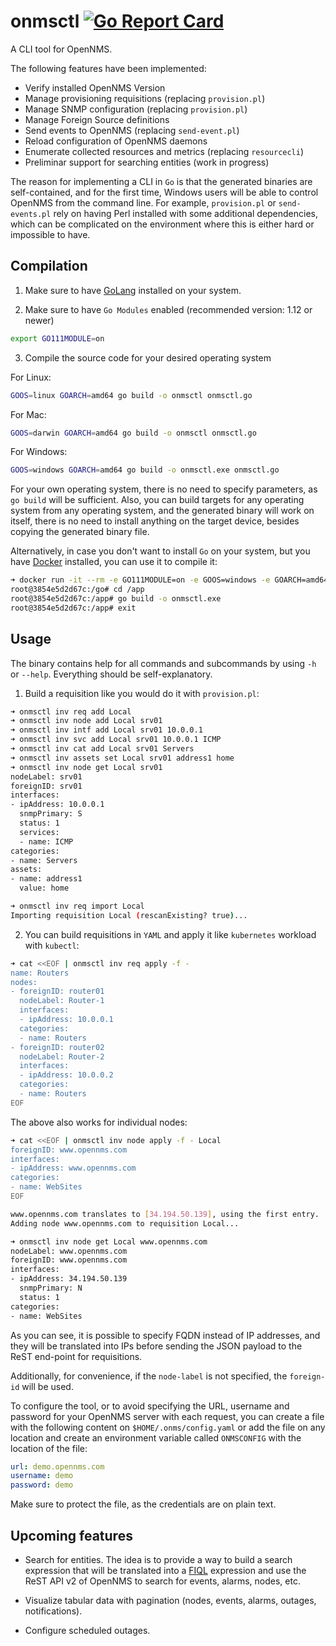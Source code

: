 # onmsctl [![Go Report Card](https://goreportcard.com/badge/github.com/OpenNMS/onmsctl)](https://goreportcard.com/report/github.com/OpenNMS/onmsctl)

A CLI tool for OpenNMS.

The following features have been implemented:

* Verify installed OpenNMS Version
* Manage provisioning requisitions (replacing `provision.pl`)
* Manage SNMP configuration (replacing `provision.pl`)
* Manage Foreign Source definitions
* Send events to OpenNMS (replacing `send-event.pl`)
* Reload configuration of OpenNMS daemons
* Enumerate collected resources and metrics (replacing `resourcecli`)
* Preliminar support for searching entities (work in progress)

The reason for implementing a CLI in `Go` is that the generated binaries are self-contained, and for the first time, Windows users will be able to control OpenNMS from the command line. For example, `provision.pl` or `send-events.pl` rely on having Perl installed with some additional dependencies, which can be complicated on the environment where this is either hard or impossible to have.

## Compilation

1. Make sure to have [GoLang](https://golang.org/dl/) installed on your system.

2. Make sure to have `Go Modules` enabled (recommended version: 1.12 or newer)

```bash
export GO111MODULE=on
```

3. Compile the source code for your desired operating system

For Linux:

```bash
GOOS=linux GOARCH=amd64 go build -o onmsctl onmsctl.go
```

For Mac:

```bash
GOOS=darwin GOARCH=amd64 go build -o onmsctl onmsctl.go
```

For Windows:

```bash
GOOS=windows GOARCH=amd64 go build -o onmsctl.exe onmsctl.go
```

For your own operating system, there is no need to specify parameters, as `go build` will be sufficient. Also, you can build targets for any operating system from any operating system, and the generated binary will work on itself, there is no need to install anything on the target device, besides copying the generated binary file.

Alternatively, in case you don't want to install `Go` on your system, but you have [Docker](https://www.docker.com) installed, you can use it to compile it:

```bash
➜ docker run -it --rm -e GO111MODULE=on -e GOOS=windows -e GOARCH=amd64 -v $(pwd):/app golang:1.12 bash
root@3854e5d2d67c:/go# cd /app
root@3854e5d2d67c:/app# go build -o onmsctl.exe
root@3854e5d2d67c:/app# exit
```

## Usage

The binary contains help for all commands and subcommands by using `-h` or `--help`. Everything should be self-explanatory.

1. Build a requisition like you would do it with `provision.pl`:

```bash
➜ onmsctl inv req add Local
➜ onmsctl inv node add Local srv01
➜ onmsctl inv intf add Local srv01 10.0.0.1
➜ onmsctl inv svc add Local srv01 10.0.0.1 ICMP
➜ onmsctl inv cat add Local srv01 Servers
➜ onmsctl inv assets set Local srv01 address1 home
➜ onmsctl inv node get Local srv01
nodeLabel: srv01
foreignID: srv01
interfaces:
- ipAddress: 10.0.0.1
  snmpPrimary: S
  status: 1
  services:
  - name: ICMP
categories:
- name: Servers
assets:
- name: address1
  value: home

➜ onmsctl inv req import Local
Importing requisition Local (rescanExisting? true)...
```

2. You can build requisitions in `YAML` and apply it like `kubernetes` workload with `kubectl`:

```bash
➜ cat <<EOF | onmsctl inv req apply -f -
name: Routers
nodes:
- foreignID: router01
  nodeLabel: Router-1
  interfaces:
  - ipAddress: 10.0.0.1
  categories:
  - name: Routers
- foreignID: router02
  nodeLabel: Router-2
  interfaces:
  - ipAddress: 10.0.0.2
  categories:
  - name: Routers
EOF
```

The above also works for individual nodes:

```bash
➜ cat <<EOF | onmsctl inv node apply -f - Local
foreignID: www.opennms.com
interfaces:
- ipAddress: www.opennms.com
categories:
- name: WebSites
EOF

www.opennms.com translates to [34.194.50.139], using the first entry.
Adding node www.opennms.com to requisition Local...

➜ onmsctl inv node get Local www.opennms.com
nodeLabel: www.opennms.com
foreignID: www.opennms.com
interfaces:
- ipAddress: 34.194.50.139
  snmpPrimary: N
  status: 1
categories:
- name: WebSites
```

As you can see, it is possible to specify FQDN instead of IP addresses, and they will be translated into IPs before sending the JSON payload to the ReST end-point for requisitions.

Additionally, for convenience, if the `node-label` is not specified, the `foreign-id` will be used.

To configure the tool, or to avoid specifying the URL, username and password for your OpenNMS server with each request, you can create a file with the following content on `$HOME/.onms/config.yaml` or add the file on any location and create an environment variable called `ONMSCONFIG` with the location of the file:

```yaml
url: demo.opennms.com
username: demo
password: demo
```

Make sure to protect the file, as the credentials are on plain text.

## Upcoming features

* Search for entities. The idea is to provide a way to build a search expression that will be translated into a [FIQL](https://fiql-parser.readthedocs.io/en/stable/usage.html) expression and use the ReST API v2 of OpenNMS to search for events, alarms, nodes, etc.

* Visualize tabular data with pagination (nodes, events, alarms, outages, notifications).

* Configure scheduled outages.

